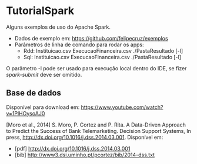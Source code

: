 # TutorialSpark

Alguns exemplos de uso do Apache Spark.

* Dados de exemplo em: https://github.com/felipecruz/exemplos
* Parâmetros de linha de comando para rodar os apps:
  * Rdd: Instituicao.csv ExecucaoFinanceira.csv ./PastaResultado [-l]
  * Sql: Instituicao.csv ExecucaoFinanceira.csv ./PastaResultado [-l]
  
O parâmetro -l pode ser usado para execução local dentro do IDE, se fizer _spark-submit_ deve ser omitido.

## Base de dados 

Disponível para download em: https://www.youtube.com/watch?v=1PlHOysoAJ0

[Moro et al., 2014] S. Moro, P. Cortez and P. Rita. A Data-Driven Approach to Predict the Success of Bank Telemarketing. Decision Support Systems, In press, http://dx.doi.org/10.1016/j.dss.2014.03.001. Disponível em:
- [pdf] http://dx.doi.org/10.1016/j.dss.2014.03.001
- [bib] http://www3.dsi.uminho.pt/pcortez/bib/2014-dss.txt
